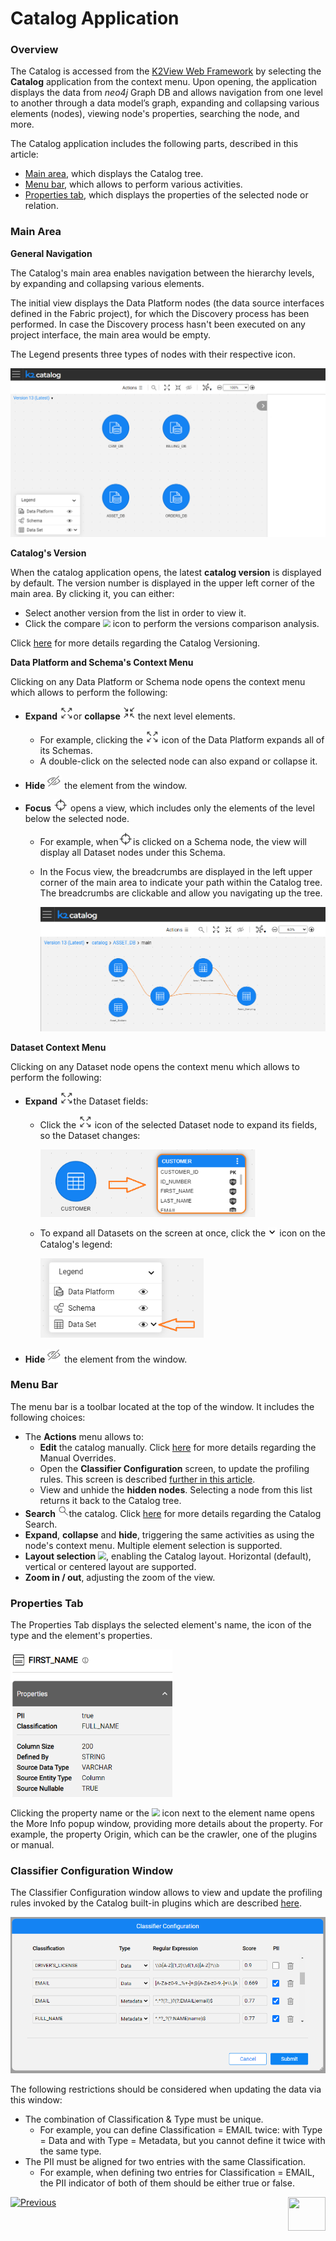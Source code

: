# Catalog Application

### Overview

The Catalog is accessed from the [K2View Web Framework](/articles/30_web_framework/01_web_framework_overview.md) by selecting the **Catalog** application from the context menu. Upon opening, the application displays the data from *neo4j* Graph DB and allows navigation from one level to another through a data model’s graph, expanding and collapsing various elements (nodes), viewing node's properties, searching the node, and more.

The Catalog application includes the following parts, described in this article:

* [Main area](05_catalog_app.md#main-area), which displays the Catalog tree.
* [Menu bar](05_catalog_app.md#menu-bar), which allows to perform various activities. 
* [Properties tab](05_catalog_app.md#properties-tab), which displays the properties of the selected node or relation.

### Main Area

**General Navigation**

The Catalog's main area enables navigation between the hierarchy levels, by expanding and collapsing various elements.

The initial view displays the Data Platform nodes (the data source interfaces defined in the Fabric project), for which the Discovery process has been performed. In case the Discovery process hasn't been executed on any project interface, the main area would be empty. 

The Legend presents three types of nodes with their respective icon. 

<img src="images/catalog_app.png" style="zoom:75%;" />

**Catalog's Version**

When the catalog application opens, the latest **catalog version** is displayed by default. The version number is displayed in the upper left corner of the main area. By clicking it, you can either: 

* Select another version from the list in order to view it.
* Click the compare <img src="images/compare.png" style="zoom:75%;" /> icon to perform the versions comparison analysis.  

Click [here](06_catalog_versioning.md) for more details regarding the Catalog Versioning.

**Data Platform and Schema's Context Menu**

Clicking on any Data Platform or Schema node opens the context menu which allows to perform the following:

* **Expand** <img src="images/expand.png" style="zoom:80%;" />or **collapse** <img src="images/collapse.png" style="zoom:80%;" /> the next level elements. 
  
  * For example, clicking the <img src="images/expand.png" style="zoom:80%;" /> icon of the Data Platform expands all of its Schemas. 
  * A double-click on the selected node can also expand or collapse it.
  
* **Hide** <img src="images/hide.png" style="zoom:80%;" /> the element from the window.

* **Focus** <img src="images/focus.png" style="zoom:80%;" /> opens a view, which includes only the elements of the level below the selected node.
  
  * For example, when<img src="images/focus.png" style="zoom:80%;" />is clicked on a Schema node, the view will display all Dataset nodes under this Schema.
  
  * In the Focus view, the breadcrumbs are displayed in the left upper corner of the main area to indicate your path within the Catalog tree. The breadcrumbs are clickable and allow you navigating up the tree.  
  
    <img src="images/breadcrumbs.png" style="zoom: 67%;" />

**Dataset Context Menu**

Clicking on any Dataset node opens the context menu which allows to perform the following:

* **Expand** <img src="images/expand.png" style="zoom:80%;" />the Dataset fields:

  * Click the <img src="images/expand.png" style="zoom:80%;" /> icon of the selected Dataset node to expand its fields, so the Dataset changes:

    <img src="images/dataset_collapsed_expanded.png" style="zoom:75%;" />

  * To expand all Datasets on the screen at once, click the <img src="images/expand-fields.png" style="zoom:75%;" /> icon on the Catalog's legend:

    <img src="images/legend.png" style="zoom:75%;" />

* **Hide** <img src="images/hide.png" style="zoom:80%;" /> the element from the window.

### Menu Bar

The menu bar is a toolbar located at the top of the window. It includes the following choices:

* The **Actions** menu allows to:
  * **Edit** the catalog manually. Click [here](07_manual_overrides.md) for more details regarding the Manual Overrides.
  * Open the **Classifier Configuration** screen, to update the profiling rules. This screen is described [further in this article](05_catalog_app.md#classifier-configuration-window). 
  * View and unhide the **hidden nodes**. Selecting a node from this list returns it back to the Catalog tree.
* **Search** <img src="images/search.png" style="zoom:80%;" />the catalog. Click [here](08_search_catalog.md) for more details regarding the Catalog Search. 
* **Expand**, **collapse** and **hide**, triggering the same activities as using the node's context menu. Multiple element selection is supported.  
* **Layout selection** <img src="images/layout.png" style="zoom:80%;" />, enabling the Catalog layout. Horizontal (default), vertical or centered layout are supported.
* **Zoom in / out**, adjusting the zoom of the view.

### Properties Tab

The Properties Tab displays the selected element's name, the icon of the type and the element's  properties.

<img src="images/properties.png" style="zoom: 67%;" />

Clicking the property name or the <img src="images/info.png" style="zoom:80%;"/> icon next to the element name opens the More Info popup window, providing more details about the property. For example, the property Origin, which can be the crawler, one of the plugins or manual.

### Classifier Configuration Window

The Classifier Configuration window allows to view and update the profiling rules invoked by the Catalog built-in plugins which are described [here](04_plugin_framework.md#built-in-plugins).

<img src="images/classifier.png" style="zoom: 67%;" />

The following restrictions should be considered when updating the data via this window:

* The combination of Classification & Type must be unique.
  * For example, you can define Classification = EMAIL twice: with Type = Data and with Type = Metadata, but you cannot define it twice with the same type.
* The PII must be aligned for two entries with the same Classification.
  * For example, when defining two entries for Classification = EMAIL, the PII indicator of both of them should be either true or false.





[![Previous](/articles/images/Previous.png)](04a_catalog_integration_with_fabric.md)[<img align="right" width="60" height="54" src="/articles/images/Next.png">](06_catalog_versioning.md) 

